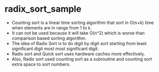 # radix_sort_sample

* Counting sort is a linear time sorting algorithm that sort in O(n+k) time when elements are in range from 1 to k.  
* It can not be used because it will take O(n^2) which is worse than comparison based sorting algorithm.  
* The idea of Radix Sort is to do digit by digit sort starting from least significant digit most most significant digit.  
* Radix sort and Quick sort uses hardware caches more effectively.  
* Also, Radix sort used counting sort as a subroutine and counting sort extra space to sort numbers.  

